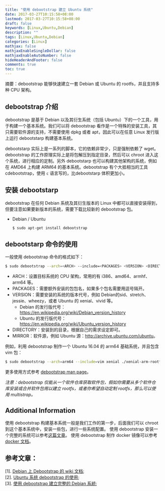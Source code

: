 ```yaml
---
title: "使用 debootstrap 建立 Ubuntu 系统"
date: 2017-03-27T10:15:58+08:00
lastmod: 2017-03-27T10:15:58+08:00
draft: false
keywords: [Linux,Ubuntu,Debian]
description: ""
tags: [Linux,Ubuntu,Debian]
categories: [Linux]
mathjax: false
mathjaxEnableSingleDollar: false
mathjaxEnableAutoNumber: false
hideHeaderAndFooter: false
comments: true
toc: true
---
```


摘要：debootstrap 能够快速建立一套 Debian 或 Ubuntu 的 rootfs，并且支持多种 CPU 架构。
<!--more-->

## debootstrap 介绍
debootstrap 是基于 Debian 以及其衍生系统（包括 Ubuntu）下的一个工具，用于构建一个基本系统。我们可以将 debootstrap 看作是一个特殊的安装工具，其只需要软件源的支持，不需要使用 dpkg 或者 apt，因此可以在任意 Linux 发行版上运行 debootstarp 构建基本系统。

debootstarp 实际上是一系列的脚本，它的依赖非常少，只是强制依赖了 wget。debootstrap 的工作原理实际上是将包解压到指定目录，然后可以 chroot 进入这个系统，进行相应的定制。另外 debootstarp 也可以构建其他架构的系统，例如在 AMD64 上构建 ARM64 的基本系统。debootstrap 有个大抵相当的工具 cdebootstrap，使用 `c` 语言写的，比debootstarp 体积更加小。

## 安装 debootstarp
debootstrap 在任何 Debian 系统及其衍生版本的 Linux 中都可以直接安装得到，但要注意如果要新版本的系统，需要下载比较新的 debootstrap 包。

* Debian / Ubuntu
    ```
    $ sudo apt-get install debootstrap
    ```

## debootstarp 命令的使用
一般使用 debootstrap 命令的格式如下：

```bash
$ sudo debootstrap --arch=<ARCH> --include=<PACKAGES> <VERSION> <DIRECTORY> <MIRROR>
```

* ARCH：设置目标系统的 CPU 架构，常用的有 i386、amd64、armhf、arm64 等。
* PACKAGES：需要额外安装的包包名，如果多个包名需要用逗号隔开。
* VERSION：需要安装的系统的版本代号，例如 Debian的sid、stretch、jessie、wheezy，或者 Ubuntu 的 xenial、vivid 等。
    + Debian 的发行版代号：<https://en.wikipedia.org/wiki/Debian_version_history>
    + Ubuntu 的发行版代号：<https://en.wikipedia.org/wiki/Ubuntu_version_history>
* DIRECTORY：安装到的目录，根据自己的需求设定即可。
* MIRROR：软件源，例如 Ubuntu 源：<http://archive.ubuntu.com/ubuntu>。

例如，利用 debootstrap 制作一个 Ubuntu 16.04 的 arm64 基础系统，并且包含 vim 包：

```bash
$ sudo debootstrap --arch=arm64 --include=vim xenial ./xenial-arm-rootfs http://ports.ubuntu.com/ubuntu-ports
```

更多使用方式参考 [debootstrap man page](http://manpages.ubuntu.com/manpages/xenial/man8/debootstrap.8.html#contenttoc2)。

_注意：debootstrap 仅能从一个软件仓库获取软件包，假如你需要从多个软件仓库安装或合并软件包用以建立 rootfs，或者你希望自动定制 rootfs，那么可以使用 multistrap。_


##  Additional Information
使用 debootstrap 构建基本系统一般是我们工作的第一步，后面我们可以 chroot 到这个基本系统中，安装一些包，进行一些系统配置。
使用 debootstrap 安装一个完整的系统可以参考[这篇文章](https://help.ubuntu.com/community/Installation/FromLinux)。
使用 debootstrap 制作 docker 镜像可以参考 [docker 文档](https://docs.docker.com/engine/userguide/eng-image/baseimages/#create-a-full-image-using-tar)。

## 参考文章：
[1]. [Debian 上 Debootstrap 的 wiki 文档](https://wiki.debian.org/zh_CN/Debootstrap);  
[2]. [Ubuntu 系统 debootstrap 的使用](http://www.latelee.org/using-gnu-linux/ubuntu-debootstrap.html);  
[3]. [使用 debootstrap 建立完整的 Debian 系統](https://github.com/KingBing/blog-src/blob/master/%E4%BD%BF%E7%94%A8%20debootstrap%20%E5%BB%BA%E7%AB%8B%E5%AE%8C%E6%95%B4%E7%9A%84%20Debian%20%E7%B3%BB%E7%B5%B1.org);

